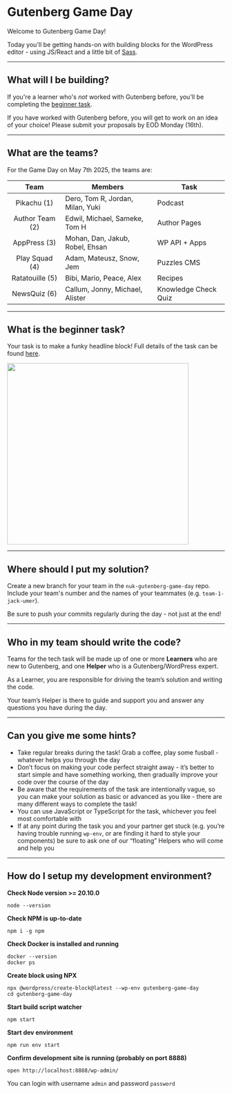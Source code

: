 # Gutenberg Game Day

Welcome to Gutenberg Game Day!

Today you'll be getting hands-on with building blocks for the WordPress editor - using JS/React and a little bit of [Sass](https://sass-lang.com/).

---

## What will I be building?

If you're a learner who's _not_ worked with Gutenberg before, you'll be completing the [beginner task](#what-is-the-beginner-task).

If you have worked with Gutenberg before, you will get to work on an idea of your choice! Please submit your proposals by EOD Monday (16th).

---

## What are the teams?

For the Game Day on May 7th 2025, the teams are:

| Team            | Members                              | Task                      |
|:---------------:| ------------------------------------ | ------------------------- |
| Pikachu (1)     | Dero, Tom R, Jordan, Milan, Yuki     | Podcast                   |
| Author Team (2) | Edwil, Michael, Sameke, Tom H        | Author Pages              |
| AppPress (3)    | Mohan, Dan, Jakub, Robel, Ehsan      | WP API + Apps             |
| Play Squad (4)  | Adam, Mateusz, Snow, Jem             | Puzzles CMS               |
| Ratatouille (5) | Bibi, Mario, Peace, Alex             | Recipes                   |
| NewsQuiz (6)    | Callum, Jonny, Michael, Alister      | Knowledge Check Quiz      |

---

## What is the beginner task?

Your task is to make a funky headline block! Full details of the task can be found [here](./TASK.md).

<img src="assets/funky-headline.png " width="420" >

---

## Where should I put my solution?

Create a new branch for your team in the `nuk-gutenberg-game-day` repo. Include your team's number and the names of your teammates (e.g. `team-1-jack-umer`).

Be sure to push your commits regularly during the day - not just at the end!

---

## Who in my team should write the code?

Teams for the tech task will be made up of one or more **Learners** who are new to Gutenberg, and one **Helper** who is a Gutenberg/WordPress expert.

As a Learner, you are responsible for driving the team’s solution and writing the code.

Your team’s Helper is there to guide and support you and answer any questions you have during the day.

---

## Can you give me some hints?

- Take regular breaks during the task! Grab a coffee, play some fusball - whatever helps you through the day
- Don’t focus on making your code perfect straight away - it’s better to start simple and have something working, then gradually improve your code over the course of the day
- Be aware that the requirements of the task are intentionally vague, so you can make your solution as basic or advanced as you like - there are many different ways to complete the task!
- You can use JavaScript or TypeScript for the task, whichever you feel most comfortable with
- If at any point during the task you and your partner get stuck (e.g. you’re having trouble running `wp-env`, or are finding it hard to style your components) be sure to ask one of our “floating” Helpers who will come and help you

---

## How do I setup my development environment?

**Check Node version >= 20.10.0**
```
node --version
```

**Check NPM is up-to-date**
```
npm i -g npm
```

**Check Docker is installed and running**
```
docker --version
docker ps
```

**Create block using NPX**
```
npx @wordpress/create-block@latest --wp-env gutenberg-game-day
cd gutenberg-game-day
```

**Start build script watcher**
```
npm start
```

**Start dev environment**
```
npm run env start
```

**Confirm development site is running (probably on port 8888)**
```
open http://localhost:8888/wp-admin/
```
You can login with username `admin` and password `password`

